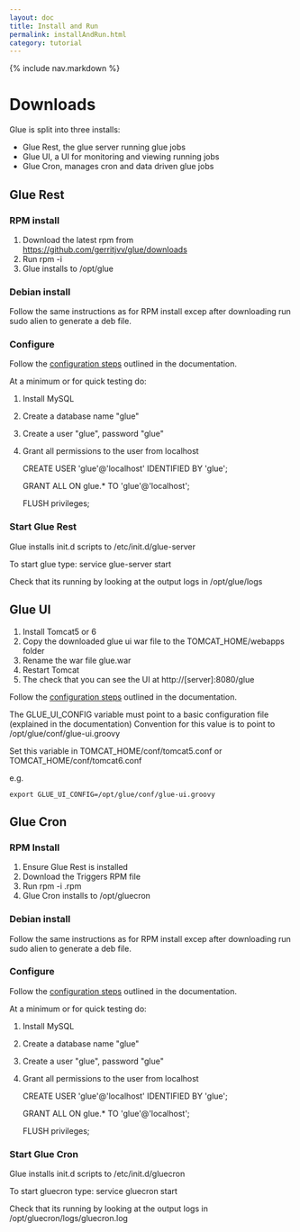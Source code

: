 ```yaml
---
layout: doc
title: Install and Run
permalink: installAndRun.html
category: tutorial
---
```



{% include nav.markdown %}


# Downloads

Glue is split into three installs:

* Glue Rest, the glue server running glue jobs
* Glue UI, a UI for monitoring and viewing running jobs
* Glue Cron, manages cron and data driven glue jobs


## Glue Rest

### RPM install

1. Download the latest rpm from https://github.com/gerritjvv/glue/downloads
2. Run rpm -i <glue rest rpm>
3. Glue installs to /opt/glue



### Debian install

Follow the same instructions as for RPM install excep after downloading run sudo alien <rpm file> to generate a deb file.



### Configure

Follow the [configuration steps](configuration.html) outlined in the documentation.

At a minimum or for quick testing do:

1. Install MySQL
2. Create a database name "glue"
3. Create a user "glue", password "glue"
4. Grant all permissions to the user from localhost

    CREATE USER 'glue'@'localhost' IDENTIFIED BY 'glue';
    
    GRANT ALL ON glue.* TO 'glue'@'localhost';
    
    FLUSH privileges;


### Start Glue Rest

Glue installs init.d scripts to /etc/init.d/glue-server

To start glue type:
 service glue-server start
 
Check that its running by looking at the output logs in /opt/glue/logs


## Glue UI


1. Install Tomcat5 or 6
2. Copy the downloaded glue ui war file to the TOMCAT_HOME/webapps folder 
3. Rename the war file glue.war
4. Restart Tomcat
5. The check that you can see the UI at http://[server]:8080/glue

Follow the [configuration steps](configuration.html) outlined in the documentation.

The GLUE_UI_CONFIG variable must point to a basic configuration file (explained in the documentation)
Convention for this value is to point to /opt/glue/conf/glue-ui.groovy

Set this variable in TOMCAT_HOME/conf/tomcat5.conf or TOMCAT_HOME/conf/tomcat6.conf

e.g.

    export GLUE_UI_CONFIG=/opt/glue/conf/glue-ui.groovy
 


## Glue Cron

### RPM Install

1. Ensure Glue Rest is installed
2. Download the Triggers RPM file
3. Run rpm -i <rpm file>.rpm
4. Glue Cron installs to /opt/gluecron

### Debian install

Follow the same instructions as for RPM install excep after downloading run sudo alien <rpm file> to generate a deb file.


### Configure

Follow the [configuration steps](configuration.html) outlined in the documentation.

At a minimum or for quick testing do:

1. Install MySQL
2. Create a database name "glue"
3. Create a user "glue", password "glue"
4. Grant all permissions to the user from localhost

    CREATE USER 'glue'@'localhost' IDENTIFIED BY 'glue';
    
    GRANT ALL ON glue.* TO 'glue'@'localhost';
    
    FLUSH privileges;


### Start Glue Cron

Glue installs init.d scripts to /etc/init.d/gluecron

To start gluecron type:
 service gluecron start
 
Check that its running by looking at the output logs in /opt/gluecron/logs/gluecron.log

 